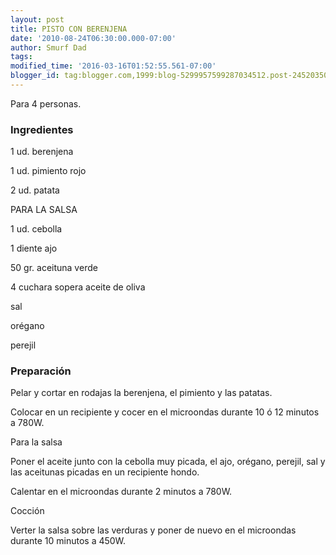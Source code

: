 ```yaml
---
layout: post
title: PISTO CON BERENJENA
date: '2010-08-24T06:30:00.000-07:00'
author: Smurf Dad
tags: 
modified_time: '2016-03-16T01:52:55.561-07:00'
blogger_id: tag:blogger.com,1999:blog-5299957599287034512.post-2452035098192687859
---
```


Para 4 personas.

<h3>Ingredientes</h3>

1 ud. berenjena

1 ud. pimiento rojo

2 ud. patata

PARA LA SALSA

1 ud. cebolla

1 diente ajo

50 gr. aceituna verde

4 cuchara sopera aceite de oliva

sal

orégano

perejil

<h3>Preparación</h3>

Pelar y cortar en rodajas la berenjena, el pimiento y las patatas.

Colocar en un recipiente y cocer en el microondas durante 10 ó 12 minutos a 780W.

Para la salsa

Poner el aceite junto con la cebolla muy picada, el ajo, orégano, perejil, sal y las aceitunas picadas en un recipiente hondo.

Calentar en el microondas durante 2 minutos a 780W.

Cocción

Verter la salsa sobre las verduras y poner de nuevo en el microondas durante 10 minutos a 450W.


